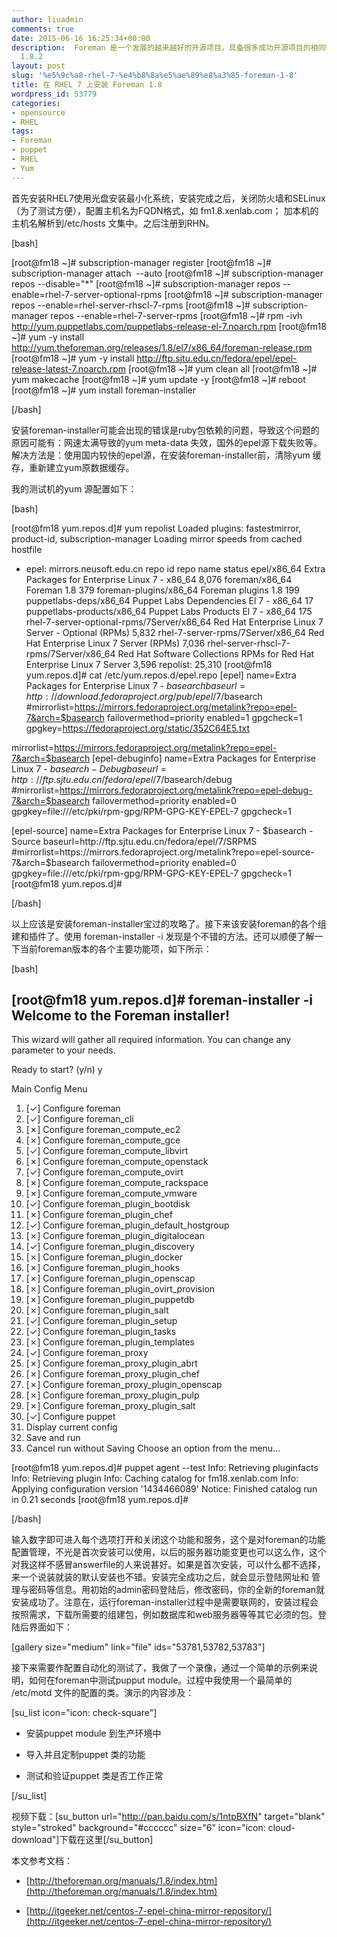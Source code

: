 ```yaml
---
author: liuadmin
comments: true
date: 2015-06-16 16:25:34+00:00
description:  Foreman 是一个发展的越来越好的开源项目，具备很多成功开源项目的相同特质：简单强大的核心装机和自动化配置功能、开放的插件架构下已经开发出足够丰富的周边功能，资源池集成插件涵盖各种服务器虚拟化和云主机，配置自动化控制方面集成了puppet和salt等。本文简述了如何在RHEL7上安装最新版本的Foremen
  1.8.2
layout: post
slug: '%e5%9c%a8-rhel-7-%e4%b8%8a%e5%ae%89%e8%a3%85-foreman-1-8'
title: 在 RHEL 7 上安装 Foreman 1.8
wordpress_id: 53779
categories:
- opensource
- RHEL
tags:
- Foreman
- puppet
- RHEL
- Yum
---
```


首先安装RHEL7使用光盘安装最小化系统，安装完成之后，关闭防火墙和SELinux（为了测试方便），配置主机名为FQDN格式，如 fm1.8.xenlab.com； 加本机的主机名解析到/etc/hosts 文集中。之后注册到RHN。

[bash]

[root@fm18 ~]# subscription-manager register
[root@fm18 ~]# subscription-manager attach  --auto
[root@fm18 ~]# subscription-manager repos --disable="*"
[root@fm18 ~]# subscription-manager repos --enable=rhel-7-server-optional-rpms
[root@fm18 ~]# subscription-manager repos --enable=rhel-server-rhscl-7-rpms
[root@fm18 ~]# subscription-manager repos --enable=rhel-7-server-rpms
[root@fm18 ~]# rpm -ivh http://yum.puppetlabs.com/puppetlabs-release-el-7.noarch.rpm
[root@fm18 ~]# yum -y install http://yum.theforeman.org/releases/1.8/el7/x86_64/foreman-release.rpm
[root@fm18 ~]# yum -y install http://ftp.sjtu.edu.cn/fedora/epel/epel-release-latest-7.noarch.rpm
[root@fm18 ~]# yum clean all
[root@fm18 ~]# yum makecache
[root@fm18 ~]# yum update -y
[root@fm18 ~]# reboot
[root@fm18 ~]# yum install foreman-installer

[/bash]

安装foreman-installer可能会出现的错误是ruby包依赖的问题，导致这个问题的原因可能有：网速太满导致的yum meta-data 失效，国外的epel源下载失败等。解决方法是：使用国内较快的epel源，在安装foreman-installer前，清除yum 缓存，重新建立yum原数据缓存。

我的测试机的yum 源配置如下：

[bash]

[root@fm18 yum.repos.d]# yum repolist
Loaded plugins: fastestmirror, product-id, subscription-manager
Loading mirror speeds from cached hostfile
* epel: mirrors.neusoft.edu.cn
repo id repo name status
epel/x86_64 Extra Packages for Enterprise Linux 7 - x86_64 8,076
foreman/x86_64 Foreman 1.8 379
foreman-plugins/x86_64 Foreman plugins 1.8 199
puppetlabs-deps/x86_64 Puppet Labs Dependencies El 7 - x86_64 17
puppetlabs-products/x86_64 Puppet Labs Products El 7 - x86_64 175
rhel-7-server-optional-rpms/7Server/x86_64 Red Hat Enterprise Linux 7 Server - Optional (RPMs) 5,832
rhel-7-server-rpms/7Server/x86_64 Red Hat Enterprise Linux 7 Server (RPMs) 7,036
rhel-server-rhscl-7-rpms/7Server/x86_64 Red Hat Software Collections RPMs for Red Hat Enterprise Linux 7 Server 3,596
repolist: 25,310
[root@fm18 yum.repos.d]# cat /etc/yum.repos.d/epel.repo
[epel]
name=Extra Packages for Enterprise Linux 7 - $basearch
baseurl=http://download.fedoraproject.org/pub/epel/7/$basearch
#mirrorlist=https://mirrors.fedoraproject.org/metalink?repo=epel-7&arch=$basearch
failovermethod=priority
enabled=1
gpgcheck=1
gpgkey=https://fedoraproject.org/static/352C64E5.txt

mirrorlist=https://mirrors.fedoraproject.org/metalink?repo=epel-7&arch=$basearch
[epel-debuginfo]
name=Extra Packages for Enterprise Linux 7 - $basearch - Debug
baseurl=http://ftp.sjtu.edu.cn/fedora/epel/7/$basearch/debug
#mirrorlist=https://mirrors.fedoraproject.org/metalink?repo=epel-debug-7&arch=$basearch
failovermethod=priority
enabled=0
gpgkey=file:///etc/pki/rpm-gpg/RPM-GPG-KEY-EPEL-7
gpgcheck=1

[epel-source]
name=Extra Packages for Enterprise Linux 7 - $basearch - Source
baseurl=http://ftp.sjtu.edu.cn/fedora/epel/7/SRPMS
#mirrorlist=https://mirrors.fedoraproject.org/metalink?repo=epel-source-7&arch=$basearch
failovermethod=priority
enabled=0
gpgkey=file:///etc/pki/rpm-gpg/RPM-GPG-KEY-EPEL-7
gpgcheck=1
[root@fm18 yum.repos.d]#

[/bash]

以上应该是安装foreman-installer宝过的攻略了。接下来该安装foreman的各个组建和插件了。使用 foreman-installer -i 发现是个不错的方法。还可以顺便了解一下当前foreman版本的各个主要功能项，如下所示：

[bash]

[root@fm18 yum.repos.d]# foreman-installer -i
Welcome to the Foreman installer!
---------------------------------

This wizard will gather all required information. You can change any parameter
to your needs.

Ready to start? (y/n) y

Main Config Menu
1. [✓] Configure foreman
2. [✓] Configure foreman_cli
3. [✗] Configure foreman_compute_ec2
4. [✗] Configure foreman_compute_gce
5. [✓] Configure foreman_compute_libvirt
6. [✗] Configure foreman_compute_openstack
7. [✓] Configure foreman_compute_ovirt
8. [✗] Configure foreman_compute_rackspace
9. [✗] Configure foreman_compute_vmware
10. [✓] Configure foreman_plugin_bootdisk
11. [✗] Configure foreman_plugin_chef
12. [✓] Configure foreman_plugin_default_hostgroup
13. [✗] Configure foreman_plugin_digitalocean
14. [✓] Configure foreman_plugin_discovery
15. [✗] Configure foreman_plugin_docker
16. [✗] Configure foreman_plugin_hooks
17. [✗] Configure foreman_plugin_openscap
18. [✗] Configure foreman_plugin_ovirt_provision
19. [✗] Configure foreman_plugin_puppetdb
20. [✗] Configure foreman_plugin_salt
21. [✓] Configure foreman_plugin_setup
22. [✓] Configure foreman_plugin_tasks
23. [✗] Configure foreman_plugin_templates
24. [✓] Configure foreman_proxy
25. [✗] Configure foreman_proxy_plugin_abrt
26. [✗] Configure foreman_proxy_plugin_chef
27. [✗] Configure foreman_proxy_plugin_openscap
28. [✗] Configure foreman_proxy_plugin_pulp
29. [✗] Configure foreman_proxy_plugin_salt
30. [✓] Configure puppet
31. Display current config
32. Save and run
33. Cancel run without Saving
Choose an option from the menu...

[root@fm18 yum.repos.d]# puppet agent --test
Info: Retrieving pluginfacts
Info: Retrieving plugin
Info: Caching catalog for fm18.xenlab.com
Info: Applying configuration version '1434466089'
Notice: Finished catalog run in 0.21 seconds
[root@fm18 yum.repos.d]#

[/bash]

输入数字即可进入每个选项打开和关闭这个功能和服务，这个是对foreman的功能配置管理，不光是首次安装可以使用，以后的服务器功能变更也可以这么作，这个对我这样不感冒answerfile的人来说甚好。如果是首次安装，可以什么都不选择，来一个说装就装的默认安装也不错。安装完全成功之后，就会显示登陆网址和 管理与密码等信息。用初始的admin密码登陆后，修改密码，你的全新的foreman就安装成功了。注意在，运行foreman-installer过程中是需要联网的，安装过程会按照需求，下载所需要的组建包，例如数据库和web服务器等等其它必须的包。登陆后界面如下：

[gallery size="medium" link="file" ids="53781,53782,53783"]

接下来需要作配置自动化的测试了，我做了一个录像，通过一个简单的示例来说明，如何在foreman中测试pupput module。过程中我使用一个最简单的 /etc/motd 文件的配置的类。演示的内容涉及：

[su_list icon="icon: check-square"]



	
  * 安装puppet module 到生产环境中

	
  * 导入并且定制puppet 类的功能

	
  * 测试和验证puppet 类是否工作正常


[/su_list]

视频下载：[su_button url="http://pan.baidu.com/s/1ntpBXfN" target="blank" style="stroked" background="#cccccc" size="6" icon="icon: cloud-download"]下载在这里[/su_button]

本文参考文档：

	
  * [http://theforeman.org/manuals/1.8/index.htm](http://theforeman.org/manuals/1.8/index.htm)

	
  * [http://itgeeker.net/centos-7-epel-china-mirror-repository/](http://itgeeker.net/centos-7-epel-china-mirror-repository/)


